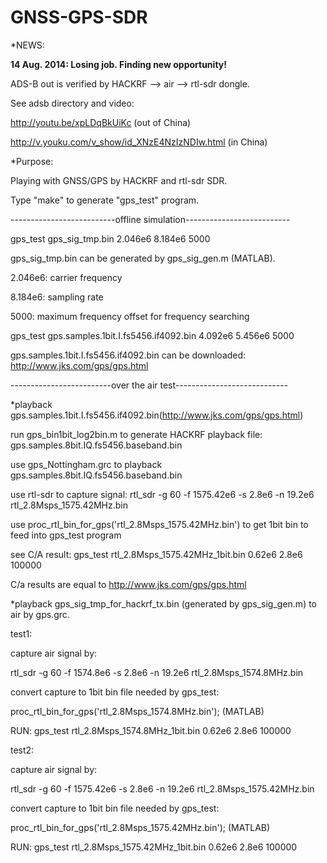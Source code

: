 GNSS-GPS-SDR
============

*NEWS:

**14 Aug. 2014: Losing job. Finding new opportunity!**

ADS-B out is verified by HACKRF --> air --> rtl-sdr dongle.

See adsb directory and video:

http://youtu.be/xpLDqBkUiKc  (out of China)

http://v.youku.com/v_show/id_XNzE4NzIzNDIw.html  (in China)

*Purpose:

Playing with GNSS/GPS by HACKRF and rtl-sdr SDR.

Type "make" to generate "gps_test" program.

--------------------------offline simulation--------------------------

gps_test gps_sig_tmp.bin 2.046e6 8.184e6 5000

gps_sig_tmp.bin can be generated by gps_sig_gen.m (MATLAB).

2.046e6: carrier frequency

8.184e6: sampling rate

5000: maximum frequency offset for frequency searching

gps_test gps.samples.1bit.I.fs5456.if4092.bin 4.092e6 5.456e6 5000

gps.samples.1bit.I.fs5456.if4092.bin can be downloaded: http://www.jks.com/gps/gps.html

-------------------------over the air test----------------------------

*playback gps.samples.1bit.I.fs5456.if4092.bin(http://www.jks.com/gps/gps.html)

run gps_bin1bit_log2bin.m to generate HACKRF playback file: gps.samples.8bit.IQ.fs5456.baseband.bin

use gps_Nottingham.grc to playback gps.samples.8bit.IQ.fs5456.baseband.bin

use rtl-sdr to capture signal: rtl_sdr -g 60 -f 1575.42e6 -s 2.8e6 -n 19.2e6 rtl_2.8Msps_1575.42MHz.bin

use proc_rtl_bin_for_gps('rtl_2.8Msps_1575.42MHz.bin') to get 1bit bin to feed into gps_test program

see C/A result: gps_test rtl_2.8Msps_1575.42MHz_1bit.bin 0.62e6 2.8e6 100000

C/a results are equal to http://www.jks.com/gps/gps.html

*playback gps_sig_tmp_for_hackrf_tx.bin (generated by gps_sig_gen.m) to air by gps.grc.

test1:

capture air signal by:

rtl_sdr -g 60 -f 1574.8e6  -s 2.8e6 -n 19.2e6 rtl_2.8Msps_1574.8MHz.bin

convert capture to 1bit bin file needed by gps_test:

proc_rtl_bin_for_gps('rtl_2.8Msps_1574.8MHz.bin'); (MATLAB)

RUN: gps_test rtl_2.8Msps_1574.8MHz_1bit.bin 0.62e6 2.8e6 100000

test2:

capture air signal by:

rtl_sdr -g 60 -f 1575.42e6 -s 2.8e6 -n 19.2e6 rtl_2.8Msps_1575.42MHz.bin

convert capture to 1bit bin file needed by gps_test:

proc_rtl_bin_for_gps('rtl_2.8Msps_1575.42MHz.bin'); (MATLAB)

RUN: gps_test rtl_2.8Msps_1575.42MHz_1bit.bin 0.62e6 2.8e6 100000
